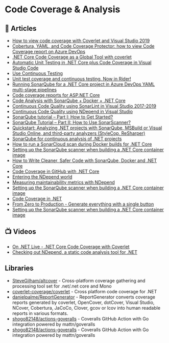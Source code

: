 # Code Coverage & Analysis

## 📕 Articles
- [How to view code coverage with Coverlet and Visual Studio 2019](https://www.code4it.dev/blog/code-coverage-vs-2019-coverlet#coverlet---the-nuget-package-for-code-coverage)
- [Cobertura, YAML, and Code Coverage Protector: how to view Code Coverage report on Azure DevOps](https://www.code4it.dev/blog/code-coverage-on-azure-devops-yaml-pipelines)
- [.NET Core Code Coverage as a Global Tool with coverlet](https://www.hanselman.com/blog/net-core-code-coverage-as-a-global-tool-with-coverlet)
- [Automatic Unit Testing in .NET Core plus Code Coverage in Visual Studio Code](https://www.hanselman.com/blog/automatic-unit-testing-in-net-core-plus-code-coverage-in-visual-studio-code)
- [Use Continuous Testing](https://www.jetbrains.com/help/dotcover/Work_with_Continuous_Testing.html)
- [Unit test coverage and continuous testing. Now in Rider!](https://blog.jetbrains.com/dotnet/2018/07/20/unit-test-coverage-continuous-testing-now-rider/)
- [Running SonarQube for a .NET Core project in Azure DevOps YAML multi-stage pipelines](https://blogs.blackmarble.co.uk/rfennell/2020/05/11/running-sonarqube-for-a-net-core-project-in-azure-devops-yaml-multi-stage-pipelines/)
- [Code coverage reports for ASP.NET Core](https://gunnarpeipman.com/aspnet-core-code-coverage/)
- [Code Analysis with SonarQube + Docker + .NET Core](https://medium.com/@thiagoloureiro/code-analysis-with-sonarqube-docker-net-core-aee521ee8931)
- [Continuous Code Quality using SonarLint in Visual Studio 2017-2019](https://www.thecodebuzz.com/continuous-code-quality-of-using-sonar/)
- [Continuous Code Quality using NDepend in Visual Studio](https://www.thecodebuzz.com/static-code-quality-analysis-ndepend/)
- [SonarQube tutorial – Part I: How to Get Started?](https://blog.setapp.pl/sonarqube_introduction)
- [SonarQube Tutorial – Part II: How to Use SonarScanner?](https://blog.setapp.pl/how-to-use-sonarscanner)
- [Quickstart: Analyzing .NET projects with SonarQube, MSBuild or Visual Studio Online, and third-party analyzers (StyleCop, ReSharper)](https://devblogs.microsoft.com/devops/quickstart-analyzing-net-projects-with-sonarqube-msbuild-or-visual-studio-online-and-third-party-analyzers-stylecop-resharper/)
- [SonarQube for continuous analysis of .NET projects](https://arghya.xyz/articles/sonarqube-for-dotnet/)
- [How to run a SonarCloud scan during Docker builds for .NET Core](https://pumpingco.de/blog/how-to-run-a-sonarcloud-scan-during-docker-builds-for-dotnet-core/)
- [Setting up the SonarQube scanner when building a .NET Core container image](https://www.mytechramblings.com/posts/running-a-sonarqube-scan-when-building-docker-image/)
- [How to Write Cleaner, Safer Code with SonarQube, Docker and .NET Core](https://developer.okta.com/blog/2021/09/08/sonar-qube-dotnet)
- [Code Coverage in GitHub with .NET Core](https://samlearnsazure.blog/2021/01/05/code-coverage-in-github-with-net-core/)
- [Entering the NDepend world](https://www.davidguida.net/entering-the-ndepend-world/)
- [Measuring maintainability metrics with NDepend](https://www.code4it.dev/blog/measure-maintainability-with-ndepend)
- [Setting up the SonarQube scanner when building a .NET Core container image](https://www.mytechramblings.com/posts/running-a-sonarqube-scan-when-building-docker-image/)
- [Code Coverage in .NET](https://code-maze.com/dotnet-code-coverage/)
- [From Zero to Production - Generate everything with a single button](https://steven-giesel.com/blogPost/5f9e9f0d-2413-4e4b-8e38-9eebe9503e52)
- [Setting up the SonarQube scanner when building a .NET Core container image](https://www.mytechramblings.com/posts/running-a-sonarqube-scan-when-building-docker-image/)
## 📺 Videos
- [On .NET Live - .NET Core Code Coverage with Coverlet](https://www.youtube.com/watch?v=K9XSl3xMilE)
- [Checking out NDepend, a static code analysis tool for .NET](https://www.youtube.com/watch?v=iKyoR_qEsKM)

## Libraries
- [SteveGilham/altcover](https://github.com/SteveGilham/altcover) - Cross-platform coverage gathering and processing tool set for .net/.net core and Mono
- [coverlet-coverage/coverlet](https://github.com/coverlet-coverage/coverlet) - Cross platform code coverage for .NET
- [danielpalme/ReportGenerator](https://github.com/danielpalme/ReportGenerator) - ReportGenerator converts coverage reports generated by coverlet, OpenCover, dotCover, Visual Studio, NCover, Cobertura, JaCoCo, Clover, gcov or lcov into human readable reports in various formats.
- [shogo82148/actions-goveralls](https://github.com/shogo82148/actions-goveralls) - Coveralls GitHub Action with Go integration powered by mattn/goveralls
- [shogo82148/actions-goveralls](https://github.com/shogo82148/actions-goveralls) - Coveralls GitHub Action with Go integration powered by mattn/goveralls